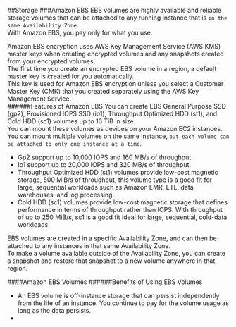 

##Storage
###Amazon EBS
EBS volumes are highly available and reliable storage volumes that can be attached to any running instance that is ```in the same Availability Zone```.  
With Amazon EBS, you pay only for what you use.  

Amazon EBS encryption uses AWS Key Management Service (AWS KMS) master keys when creating encrypted volumes and any snapshots created from your encrypted volumes.   
The first time you create an encrypted EBS volume in a region, a default master key is created for you automatically.  
This key is used for Amazon EBS encryption unless you select a Customer Master Key (CMK) that you created separately using the AWS Key Management Service.  
######Features of Amazon EBS
You can create EBS General Purpose SSD (gp2), Provisioned IOPS SSD (io1), Throughput Optimized HDD (st1), and Cold HDD (sc1) volumes up to 16 TiB in size.  
You can mount these volumes as devices on your Amazon EC2 instances.  
You can mount multiple volumes on the same instance, ```but each volume can be attached to only one instance at a time```. 
- Gp2 support up to 10,000 IOPS and 160 MB/s of throughput.
- Io1 support up to 20,000 IOPS and 320 MB/s of throughput.  
- Throughput Optimized HDD (st1) volumes provide low-cost magnetic storage, 500 MiB/s of throughput, this volume type is a good fit for large, sequential workloads such as Amazon EMR, ETL, data warehouses, and log processing.
- Cold HDD (sc1) volumes provide low-cost magnetic storage that defines performance in terms of throughput rather than IOPS. With throughput of up to 250 MiB/s, sc1 is a good fit ideal for large, sequential, cold-data workloads.  

EBS volumes are created in a specific Availability Zone, and can then be attached to any instances in that same Availability Zone.  
To make a volume available outside of the Availability Zone, you can create a snapshot and restore that snapshot to a new volume anywhere in that region.

####Amazon EBS Volumes
######Benefits of Using EBS Volumes
- An EBS volume is off-instance storage that can persist independently from the life of an instance. You continue to pay for the volume usage as long as the data persists.
- 

